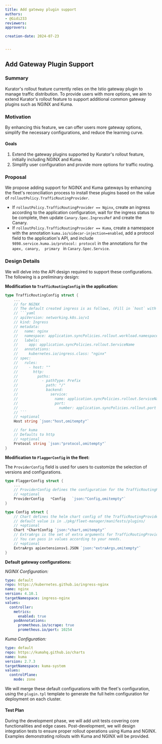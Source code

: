 ```yaml
---
title: Add gateway plugin support
authors:
- @Gidi233
reviewers:
approvers:

creation-date: 2024-07-23


---
```


## Add Gateway Plugin Support

### Summary

Kurator's rollout feature currently relies on the Istio gateway plugin to manage traffic distribution. To provide users with more options, we aim to extend Kurator's rollout feature to support additional common gateway plugins such as NGINX and Kuma.

### Motivation

By enhancing this feature, we can offer users more gateway options, simplify the necessary configurations, and reduce the learning curve.

#### Goals

1. Extend the gateway plugins supported by Kurator's rollout feature, initially including NGINX and Kuma.
2. Simplify user configuration and provide more options for traffic routing.

### Proposal

We propose adding support for NGINX and Kuma gateways by enhancing the fleet's reconciliation process to install these plugins based on the value of `rolloutPolicy.TrafficRoutingProvider`.

- If `rolloutPolicy.TrafficRoutingProvider == Nginx`, create an ingress according to the application configuration, wait for the ingress status to be complete, then update `Canary.Spec.IngressRef` and create the Canary.
- If `rolloutPolicy.TrafficRoutingProvider == Kuma`, create a namespace with the annotation `kuma.io/sidecar-injection=enabled`, add a protocol field to the application's API, and include `9898.service.kuma.io/protocol: protocol` in the annotations for the `apex, canary,  primary ` in `Canary.Spec.Service`.

### Design Details

We will delve into the API design required to support these configurations. The following is a preliminary design:

**Modification to `TrafficRoutingConfig` in the application:**

```go
type TrafficRoutingConfig struct {
	...
	// for NGINX
	// The default created ingress is as follows, (Fill in `host` with your own domain)
	// ```yaml
	// apiVersion: networking.k8s.io/v1
	// kind: Ingress
	// metadata:
	//   name: nginx
	//   namespace: application.syncPolicies.rollout.workload.namespace
	//   labels:
	//     app: application.syncPolicies.rollout.ServiceName
	//   annotations:
	//     kubernetes.io/ingress.class: "nginx"
	// spec:
	//   rules:
	//     - host: ""
	//       http:
	//         paths:
	//           - pathType: Prefix
	//             path: "/"
	//             backend:
	//               service:
	//                 name: application.syncPolicies.rollout.ServiceName
	//                 port:
	//                   number: application.syncPolicies.rollout.port
	// ```
	// +optional
	Host string `json:"host,omitempty"`

	// for kuma
	// Defaults to http
	// +optional
	Protocol string `json:"protocol,omitempty"`
}
```

**Modification to `FlaggerConfig` in the fleet:**

The `ProviderConfig` field is used for users to customize the selection of versions and configurations.

```go
type FlaggerConfig struct {
	...
	// ProviderConfig defines the configuration for the TrafficRoutingProvider.
	// +optional
	ProviderConfig   *Config   `json:"Config,omitempty"`
}

type Config struct {
	// Chart defines the helm chart config of the TrafficRoutingProvider.
	// default value is in ./pkg/fleet-manager/manifests/plugins/
	// +optional
	Chart *ChartConfig `json:"chart,omitempty"`
	// ExtraArgs is the set of extra arguments for TrafficRoutingProvider's chart.
	// You can pass in values according to your needs.
	// +optional
	ExtraArgs apiextensionsv1.JSON `json:"extraArgs,omitempty"`
}
```

**Default gateway configurations:**

*NGINX Configuration:*

```yaml
type: default
repo: https://kubernetes.github.io/ingress-nginx
name: nginx
version: 4.10.1
targetNamespace: ingress-nginx
values:
  controller:
    metrics:
      enabled: true
    podAnnotations:
      prometheus.io/scrape: true
      prometheus.io/port: 10254
```

*Kuma Configuration:*

```yaml
type: default
repo: https://kumahq.github.io/charts
name: kuma
version: 2.7.3
targetNamespace: kuma-system
values:
  controlPlane: 
    mode: zone 
```

We will merge these default configurations with the fleet's configuration, using the `plugin.tpl` template to generate the full helm configuration for deployment on each cluster.

#### Test Plan

During the development phase, we will add unit tests covering core functionalities and edge cases. Post-development, we will design integration tests to ensure proper rollout operations using Kuma and NGINX. Examples demonstrating rollouts with Kuma and NGINX will be provided.

